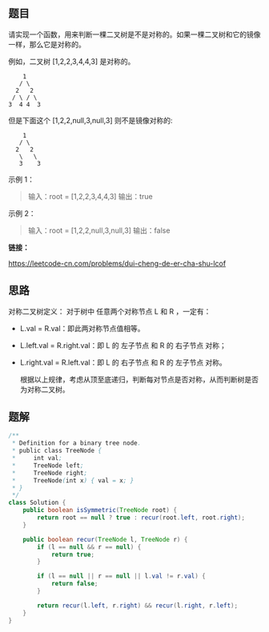 ## 题目

请实现一个函数，用来判断一棵二叉树是不是对称的。如果一棵二叉树和它的镜像一样，那么它是对称的。

例如，二叉树 [1,2,2,3,4,4,3] 是对称的。

    	1
       / \
      2   2
     / \ / \
    3  4 4  3

但是下面这个 [1,2,2,null,3,null,3] 则不是镜像对称的:

    	1
       / \
      2   2
       \   \
       3    3


示例 1：

> 输入：root = [1,2,2,3,4,4,3]
> 输出：true

示例 2：

> 输入：root = [1,2,2,null,3,null,3]
> 输出：false

**链接：**

https://leetcode-cn.com/problems/dui-cheng-de-er-cha-shu-lcof

## 思路

对称二叉树定义： 对于树中 任意两个对称节点 L 和 R ，一定有：

* L.val = R.val：即此两对称节点值相等。

* L.left.val = R.right.val：即 L 的 左子节点 和 R 的 右子节点 对称；

* L.right.val = R.left.val：即 L 的 右子节点 和 R 的 左子节点 对称。

  根据以上规律，考虑从顶至底递归，判断每对节点是否对称，从而判断树是否为对称二叉树。



## 题解

```java
/**
 * Definition for a binary tree node.
 * public class TreeNode {
 *     int val;
 *     TreeNode left;
 *     TreeNode right;
 *     TreeNode(int x) { val = x; }
 * }
 */
class Solution {
    public boolean isSymmetric(TreeNode root) {
        return root == null ? true : recur(root.left, root.right);
    }

    public boolean recur(TreeNode l, TreeNode r) {
        if (l == null && r == null) {
            return true;
        }

        if (l == null || r == null || l.val != r.val) {
            return false;
        }

        return recur(l.left, r.right) && recur(l.right, r.left);
    }
}
```

